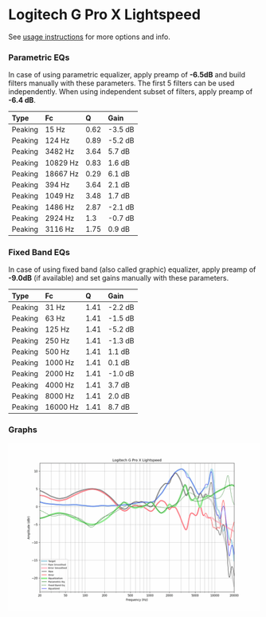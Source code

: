 # Logitech G Pro X Lightspeed
See [usage instructions](https://github.com/jaakkopasanen/AutoEq#usage) for more options and info.

### Parametric EQs
In case of using parametric equalizer, apply preamp of **-6.5dB** and build filters manually
with these parameters. The first 5 filters can be used independently.
When using independent subset of filters, apply preamp of **-6.4 dB**.

| Type    | Fc       |    Q | Gain    |
|:--------|:---------|:-----|:--------|
| Peaking | 15 Hz    | 0.62 | -3.5 dB |
| Peaking | 124 Hz   | 0.89 | -5.2 dB |
| Peaking | 3482 Hz  | 3.64 | 5.7 dB  |
| Peaking | 10829 Hz | 0.83 | 1.6 dB  |
| Peaking | 18667 Hz | 0.29 | 6.1 dB  |
| Peaking | 394 Hz   | 3.64 | 2.1 dB  |
| Peaking | 1049 Hz  | 3.48 | 1.7 dB  |
| Peaking | 1486 Hz  | 2.87 | -2.1 dB |
| Peaking | 2924 Hz  | 1.3  | -0.7 dB |
| Peaking | 3116 Hz  | 1.75 | 0.9 dB  |

### Fixed Band EQs
In case of using fixed band (also called graphic) equalizer, apply preamp of **-9.0dB**
(if available) and set gains manually with these parameters.

| Type    | Fc       |    Q | Gain    |
|:--------|:---------|:-----|:--------|
| Peaking | 31 Hz    | 1.41 | -2.2 dB |
| Peaking | 63 Hz    | 1.41 | -1.5 dB |
| Peaking | 125 Hz   | 1.41 | -5.2 dB |
| Peaking | 250 Hz   | 1.41 | -1.3 dB |
| Peaking | 500 Hz   | 1.41 | 1.1 dB  |
| Peaking | 1000 Hz  | 1.41 | 0.1 dB  |
| Peaking | 2000 Hz  | 1.41 | -1.0 dB |
| Peaking | 4000 Hz  | 1.41 | 3.7 dB  |
| Peaking | 8000 Hz  | 1.41 | 2.0 dB  |
| Peaking | 16000 Hz | 1.41 | 8.7 dB  |

### Graphs
![](./Logitech%20G%20Pro%20X%20Lightspeed.png)